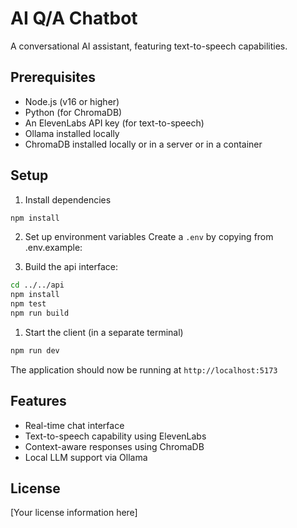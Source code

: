 # AI Q/A Chatbot

A conversational AI assistant, featuring text-to-speech capabilities.

## Prerequisites

- Node.js (v16 or higher)
- Python (for ChromaDB)
- An ElevenLabs API key (for text-to-speech)
- Ollama installed locally
- ChromaDB installed locally or in a server or in a container

## Setup

1. Install dependencies
```bash
npm install
```

2. Set up environment variables
Create a `.env` by copying from .env.example:

3. Build the api interface:
```bash
cd ../../api
npm install
npm test
npm run build
```

1. Start the client (in a separate terminal)
```bash
npm run dev
```

The application should now be running at `http://localhost:5173`

## Features

- Real-time chat interface
- Text-to-speech capability using ElevenLabs
- Context-aware responses using ChromaDB
- Local LLM support via Ollama

## License

[Your license information here]